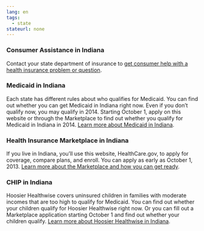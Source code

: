 ```yaml
--- 
lang: en 
tags: 
  - state
stateurl: none 
--- 
```


### Consumer Assistance in Indiana

Contact your state department of insurance to [get consumer help with a health insurance problem or question](http://www.in.gov/idoi/).

### Medicaid in Indiana

Each state has different rules about who qualifies for Medicaid. You can find out whether you can get Medicaid in Indiana right now. Even if you don’t qualify now, you may qualify in 2014. Starting October 1, apply on this website or through the Marketplace to find out whether you qualify for Medicaid in Indiana in 2014. [Learn more about Medicaid in Indiana](http://member.indianamedicaid.com/am-i-eligible.aspx).

### Health Insurance Marketplace in Indiana

If you live in Indiana, you’ll use this website, HealthCare.gov, to apply for coverage, compare plans, and enroll. You can apply as early as October 1, 2013. [Learn more about the Marketplace and how you can get ready](/how-can-i-get-ready-to-enroll-in-the-marketplace).

### CHIP in Indiana

Hoosier Healthwise covers uninsured children in families with moderate incomes that are too high to qualify for Medicaid. You can find out whether your children qualify for Hoosier Healthwise right now. Or you can fill out a Marketplace application starting October 1 and find out whether your children qualify. [Learn more about Hoosier Healthwise in Indiana](http://member.indianamedicaid.com/am-i-eligible.aspx).
